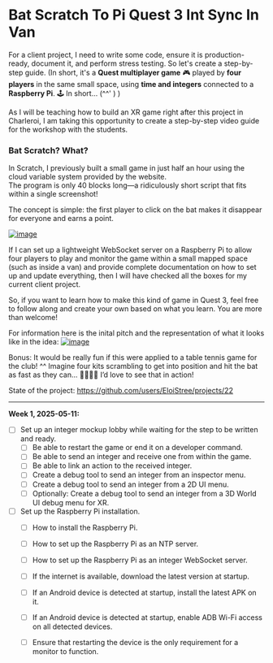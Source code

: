 #  Bat Scratch To Pi Quest 3 Int Sync In Van

For a client project, I need to write some code, ensure it is production-ready, document it, and perform stress testing. So let's create a step-by-step guide.   (In short, it's a **Quest multiplayer game** 🎮 played by **four players** in the same small space, using **time and integers** connected to a **Raspberry Pi**. 🕹️ In short... (^^' )  )

As I will be teaching how to build an XR game right after this project in Charleroi, I am taking this opportunity to create a step-by-step video guide for the workshop with the students.  

### Bat Scratch? What?  

In Scratch, I previously built a small game in just half an hour using the cloud variable system provided by the website.  
The program is only 40 blocks long—a ridiculously short script that fits within a single screenshot!  

The concept is simple: the first player to click on the bat makes it disappear for everyone and earns a point.  

[![image](https://github.com/user-attachments/assets/dd796b72-f4f3-42ca-bab2-4023f4ba43b7)](https://scratch.mit.edu/projects/966307753/editor/)  

If I can set up a lightweight WebSocket server on a Raspberry Pi to allow four players to play and monitor the game within a small mapped space (such as inside a van) and provide complete documentation on how to set up and update everything, then I will have checked all the boxes for my current client project.  

So, if you want to learn how to make this kind of game in Quest 3, feel free to follow along and create your own based on what you learn. You are more than welcome!  

For information here is the inital pitch and the representation of what it looks like in the idea:
[![image](https://github.com/user-attachments/assets/896477f3-2124-4715-82f3-27b0cf3d501f)](https://github.com/EloiStree/2025_01_07_PitchDeckNtpIntPiGame/tree/main)

Bonus: It would be really fun if this were applied to a table tennis game for the club! ^^
Imagine four kits scrambling to get into position and hit the bat as fast as they can... 🏓🧙‍♂️👏
I’d love to see that in action!

State of the project: https://github.com/users/EloiStree/projects/22

-------------------------


**Week 1, 2025-05-11:**  

- [ ] Set up an integer mockup lobby while waiting for the step to be written and ready.  
  - [ ] Be able to restart the game or end it on a developer command.  
  - [ ] Be able to send an integer and receive one from within the game.  
  - [ ] Be able to link an action to the received integer.  
  - [ ] Create a debug tool to send an integer from an inspector menu.  
  - [ ] Create a debug tool to send an integer from a 2D UI menu.  
  - [ ] Optionally: Create a debug tool to send an integer from a 3D World UI debug menu for XR.  

- [ ] Set up the Raspberry Pi installation.  
  - [ ] How to install the Raspberry Pi.  
  - [ ] How to set up the Raspberry Pi as an NTP server.  
  - [ ] How to set up the Raspberry Pi as an integer WebSocket server.  
  - [ ] If the internet is available, download the latest version at startup.  
  - [ ] If an Android device is detected at startup, install the latest APK on it.  
  - [ ] If an Android device is detected at startup, enable ADB Wi-Fi access on all detected devices.  
  - [ ] Ensure that restarting the device is the only requirement for a monitor to function.  


